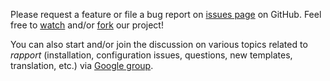 Please request a feature or file a bug report on [issues page](https://github.com/rapporter/rapport/issues) on GitHub. Feel free to [watch](https://github.com/rapporter/rapport/toggle_watch) and/or [fork](https://github.com/rapporter/rapport/fork_select) our project!

You can also start and/or join the discussion on various topics related to _rapport_ (installation, configuration issues, questions, new templates, translation, etc.) via [Google group](https://groups.google.com/group/rapport-package).
